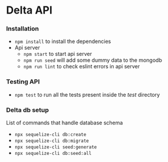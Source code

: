 # Delta API

### Installation
- `npm install` to install the dependencies
- Api server
  - `npm start` to start api server
  - `npm run seed` will add some dummy data to the mongodb
  - `npm run lint` to check eslint errors in api server

### Testing API
- `npm test` to run all the tests present inside the _test_ directory

### Delta db setup
List of commands that handle database schema
- `npx sequelize-cli db:create`
- `npx sequelize-cli db:migrate`
- `npx sequelize-cli seed:generate`
- `npx sequelize-cli db:seed:all`

